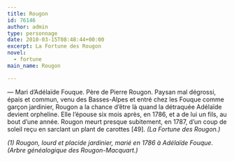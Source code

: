 ```yaml
---
title: Rougon
id: 76146
author: admin
type: personnage
date: 2010-03-15T08:48:44+00:00
excerpt: La Fortune des Rougon
novel:
  - fortune
main_name: Rougon

---
```

— Mari d&rsquo;Adélaïde Fouque. Père de Pierre Rougon. Paysan mal dégrossi, épais et commun, venu des Basses-Alpes et entré chez les Fouque comme garçon jardinier, Rougon a la chance d&rsquo;être là quand la détraquée Adélaïde devient orpheline. Elle l&rsquo;épouse six mois après, en 1786, et a de lui un fils, au bout d&rsquo;une année. Rougon meurt presque subitement, en 1787, d&rsquo;un coup de soleil reçu en sarclant un plant de carottes [49]. _(La Fortune des Rougon.)_

_(1) Rougon, lourd et placide jardinier, marié en 1786 à Adélaïde Fouque. (Arbre généalogique des Rougon-Macquart.)_